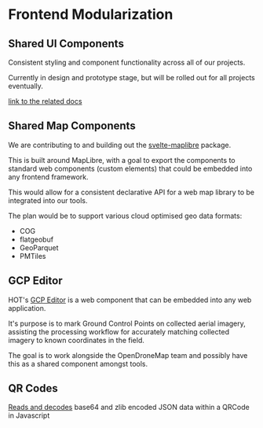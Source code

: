# Frontend Modularization

## Shared UI Components

Consistent styling and component functionality across all of our projects.

Currently in design and prototype stage,
but will be rolled out for all projects eventually.

[link to the related docs](https://github.com/hotosm/ui)

## Shared Map Components

We are contributing to and building out the
[svelte-maplibre](https://github.com/dimfeld/svelte-maplibre)
package.

This is built around MapLibre, with a goal to export the components
to standard web components (custom elements) that could be embedded
into any frontend framework.

This would allow for a consistent declarative API for a web map
library to be integrated into our tools.

The plan would be to support various cloud optimised geo data formats:

- COG
- flatgeobuf
- GeoParquet
- PMTiles

## GCP Editor

HOT's [GCP Editor](https://github.com/hotosm/gcp-editor) is a web component
that can be embedded into any web application.

It's purpose is to mark Ground Control Points on collected aerial imagery,
assisting the processing workflow for accurately matching collected
imagery to known coordinates in the field.

The goal is to work alongside the OpenDroneMap team and possibly have this
as a shared component amongst tools.

## QR Codes

[Reads and decodes](https://github.com/hotosm/qrcodes) base64 and zlib
encoded JSON data within a QRCode in Javascript
